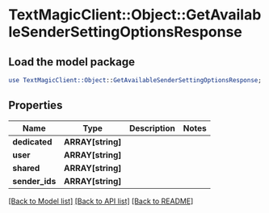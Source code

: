 # TextMagicClient::Object::GetAvailableSenderSettingOptionsResponse

## Load the model package
```perl
use TextMagicClient::Object::GetAvailableSenderSettingOptionsResponse;
```

## Properties
Name | Type | Description | Notes
------------ | ------------- | ------------- | -------------
**dedicated** | **ARRAY[string]** |  | 
**user** | **ARRAY[string]** |  | 
**shared** | **ARRAY[string]** |  | 
**sender_ids** | **ARRAY[string]** |  | 

[[Back to Model list]](../README.md#documentation-for-models) [[Back to API list]](../README.md#documentation-for-api-endpoints) [[Back to README]](../README.md)


